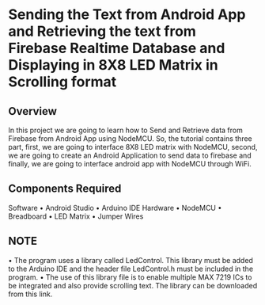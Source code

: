 # Sending the Text from Android App and Retrieving the text from Firebase Realtime Database and Displaying in 8X8 LED Matrix in Scrolling format

## Overview
In this project we are going to learn how to Send and Retrieve data from Firebase from Android App using NodeMCU.
So, the tutorial contains three part, first, we are going to interface 8X8 LED matrix with NodeMCU, second, we are going to create an Android Application to send data to firebase and finally, we are going to interface android app with NodeMCU through WiFi.

## Components Required 
Software 
•	Android Studio
•	Arduino IDE
Hardware
•	NodeMCU
•	Breadboard
•	LED Matrix
•	Jumper Wires

## NOTE
•	The program uses a library called LedControl. This library must be added to the Arduino IDE and the header file LedControl.h must be included in the program.
•	The use of this library file is to enable multiple MAX 7219 ICs to be integrated and also provide scrolling text. The library can be downloaded from this link.

